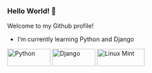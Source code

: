 ### Hello World! 👋
Welcome to my Github profile!
- I’m currently learning Python and Django

<div>
   <img src="https://img.shields.io/badge/Python-3776AB?style=for-the-badge&logo=python&logoColor=white" alt="Python" width="100" height="40"> 
   <img src="https://img.shields.io/badge/Django-092E20?style=for-the-badge&logo=django&logoColor=white" alt="Django" width="100" height="40"> 
   <img src="https://img.shields.io/badge/Linux_Mint-87CF3E?style=for-the-badge&logo=linux-mint&logoColor=white" alt="Linux Mint" width="110" height="40"> 
 </div> 

<!--
**g101x/g101x** is a ✨ _special_ ✨ repository because its `README.md` (this file) appears on your GitHub profile.

Here are some ideas to get you started:

- 🔭 I’m currently working on ...
- 🌱 I’m currently learning ...
- 👯 I’m looking to collaborate on ...
- 🤔 I’m looking for help with ...
- 💬 Ask me about ...
- 📫 How to reach me: ...
- 😄 Pronouns: ...
- ⚡ Fun fact: ...
-->



